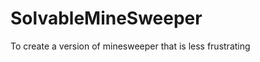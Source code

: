 SolvableMineSweeper
===================

To create a version of minesweeper that is less frustrating
